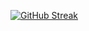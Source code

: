 [![GitHub Streak](https://streak-stats.demolab.com?user=rasvanB&theme=github-dark&hide_border=true&border_radius=&fire=17CE00&currStreakNum=17CE00)](https://git.io/streak-stats)
